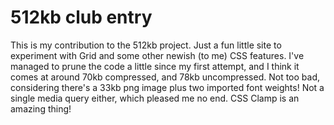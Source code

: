 # 512kb club entry

This is my contribution to the 512kb project. Just a fun little site to experiment with Grid and some other newish (to me) CSS features. I've managed to prune the code a little since my first attempt, and I think it comes at around 70kb compressed, and 78kb uncompressed. Not too bad, considering there's a 33kb png image plus two imported font weights! Not a single media query either, which pleased me no end. CSS Clamp is an amazing thing!
